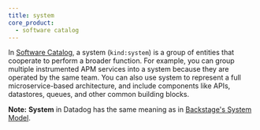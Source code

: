 ```yaml
---
title: system
core_product:
  - software catalog
---
```


In <a href="/internal_developer_portal/software_catalog/entity_model/entity_types/?tab=system">Software Catalog</a>, a system (`kind:system`) is a group of entities that cooperate to perform a broader function. For example, you can group multiple instrumented APM services into a system because they are operated by the same team. You can also use system to represent a full microservice-based architecture, and include components like APIs, datastores, queues, and other common building blocks.

**Note:** **System** in Datadog has the same meaning as in <a href="https://backstage.io/docs/features/software-catalog/system-model/">Backstage's System Model</a>.